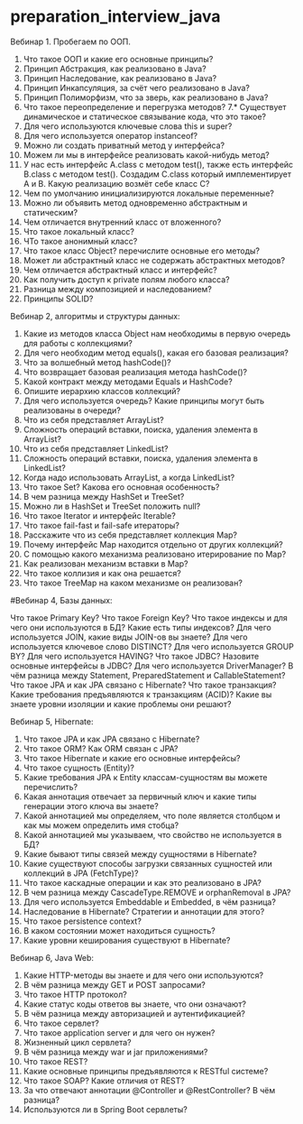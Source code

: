 # preparation_interview_java
Вебинар 1. Пробегаем по ООП.

1.  Что такое ООП и какие его основные принципы?
2.  Принцип Абстракция, как реализовано в Java?
3.  Принцип Наследование, как реализовано в Java?
4.  Принцип Инкапсуляция, за счёт чего реализовано в Java?
5.  Принцип Полиморфизм, что за зверь, как реализовано в Java?
6.  Что такое переопределение и перегрузка методов?
7.* Существует динамическое и статическое связывание кода, что это такое?
8.  Для чего используются ключевые слова this и super?
9.  Для чего используется оператор instanceof?
10. Можно ли создать приватный метод у интерфейса?
11. Можем ли мы в интерфейсе реализовать какой-нибудь метод?
12. У нас есть интерфейс A.class с методом test(), также есть интерфейс B.class с методом test(). 
	Создадим C.class который имплементирует A и B. Какую реализацию возмёт себе класс C?
13. Чем по умолчанию инициализируются локальные переменные?
14. Можно ли объявить метод одновременно абстрактным и статическим?
15. Чем отличается внутренний класс от вложенного?
16. Что такое локальный класс?
17. ЧТо такое анонимный класс?
18. Что такое класс Object? перечислите основные его методы?
19. Может ли абстрактный класс не содержать абстрактных методов?
20. Чем отличается абстрактный класс и интерфейс?
21. Как получить доступ к private полям любого класса?
22. Разница между композицией и наследованием?
23. Принципы SOLID?

Вебинар 2, алгоритмы и структуры данных:

1.  Какие из методов класса Object нам необходимы в первую очередь для работы с коллекциями?
2.  Для чего необходим метод equals(), какая его базовая реализация?
3.  Что за волшебный метод hashCode()?
4.  Что возвращает базовая реализация метода hashCode()?
5.  Какой контракт между методами Equals и HashCode?
6.  Опишите иерархию классов коллекций?
7.  Для чего используется очередь? Какие принципы могут быть реализованы в очереди?
8.  Что из себя представляет ArrayList?
9.  Сложность операций вставки, поиска, удаления элемента в ArrayList?
8.  Что из себя представляет LinkedList?
9.  Сложность операций вставки, поиска, удаления элемента в LinkedList?
10. Когда надо использовать ArrayList, а когда LinkedList?
11. Что такое Set? Какова его основная особенность?
12. В чем разница между HashSet и TreeSet?
13. Можно ли в HashSet и TreeSet положить null?
14. Что такое Iterator и интерфейс Iterable?
15. Что такое fail-fast и fail-safe итераторы?
16. Расскажите что из себя представляет коллекция Map?
17. Почему интерфейс Map находится отдельно от других коллекций?
18. C помощью какого механизма реализовано итерирование по Map?
19. Как реализован механизм вставки в Map?
20. Что такое коллизия и как она решается?
21. Что такое TreeMap на каком механизме он реализован? 

#Вебинар 4, Базы данных:

Что такое Primary Key?
Что такое Foreign Key?
Что такое индексы и для чего они используются в БД?
Какие есть типы индексов?
Для чего используется JOIN, какие виды JOIN-ов вы знаете?
Для чего используется ключевое слово DISTINCT?
Для чего используется GROUP BY?
Для чего используется HAVING?
Что такое JDBC?
Назовите основные интерфейсы в JDBC?
Для чего используется DriverManager?
В чём разница между Statement, PreparedStatement и CallableStatement?
Что такое JPA и как JPA связано с Hibernate?
Что такое транзакция?
Какие требования предъявляются к транзакциям (ACID)?
Какие вы знаете уровни изоляции и какие проблемы они решают?

Вебинар 5, Hibernate:

1.  Что такое JPA и как JPA связано с Hibernate?
2.  Что такое ORM? Как ORM связан с JPA?
3.  Что такое Hibernate и какие его основные интерфейсы?
4.  Что такое сущность (Entity)?
5.  Какие требования JPA к Entity классам-сущностям вы можете перечислить?
6.  Какая аннотация отвечает за первичный ключ и какие типы генерации этого ключа вы знаете?
7.  Какой аннотацией мы определяем, что поле является столбцом и как мы можем определить имя стобца?
8.  Какой аннотацией мы указываем, что свойство не используется в БД?
9.  Какие бывают типы связей между сущностями в Hibernate?
10. Какие существуют способы загрузки связанных сущностей или коллекций в JPA (FetchType)?
11. Что такое каскадные операции и как это реализовано в JPA?
12. В чем разница между CascadeType.REMOVE и orphanRemoval в JPA?
13. Для чего используется Embeddable и Embedded, в чём разница?
14. Наследование в Hibernate? Стратегии и аннотации для этого?
15. Что такое persistence context? 
16. В каком состоянии может находиться сущность?
17. Какие уровни кеширования существуют в Hibernate?

Вебинар 6, Java Web:

1.  Какие HTTP-методы вы знаете и для чего они используются?
2.  В чём разница между GET и POST запросами?
3.  Что такое HTTP протокол?
4.  Какие статус коды ответов вы знаете, что они означают?
5.  В чём разница между авторизацией и аутентификацией?
6.  Что такое сервлет?
7.  Что такое application server и для чего он нужен?
8.  Жизненный цикл сервлета?
9.  В чём разница между war и jar приложениями?
10. Что такое REST?
11. Какие основные принципы предъявляются к RESTful системе?
12. Что такое SOAP? Какие отличия от REST?
13. За что отвечают аннотации @Controller и @RestController? В чём разница?
14. Используются ли в Spring Boot сервлеты?
